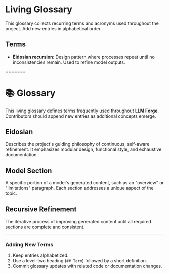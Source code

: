# Living Glossary

This glossary collects recurring terms and acronyms used throughout the project. Add new entries in alphabetical order.

## Terms

- **Eidosian recursion**: Design pattern where processes repeat until no inconsistencies remain. Used to refine model outputs.

=======
# 📚 Glossary

This living glossary defines terms frequently used throughout **LLM Forge**. Contributors should append new entries as additional concepts emerge.

## Eidosian
Describes the project's guiding philosophy of continuous, self-aware refinement. It emphasizes modular design, functional style, and exhaustive documentation.

## Model Section
A specific portion of a model's generated content, such as an "overview" or "limitations" paragraph. Each section addresses a unique aspect of the topic.

## Recursive Refinement
The iterative process of improving generated content until all required sections are complete and consistent.

---
### Adding New Terms
1. Keep entries alphabetized.
2. Use a level-two heading (`## Term`) followed by a short definition.
3. Commit glossary updates with related code or documentation changes.
